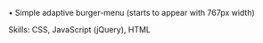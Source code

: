 • Simple adaptive burger-menu (starts to appear with 767px width)
<br>
<p>
Skills: CSS, JavaScript (jQuery), HTML
</p>
